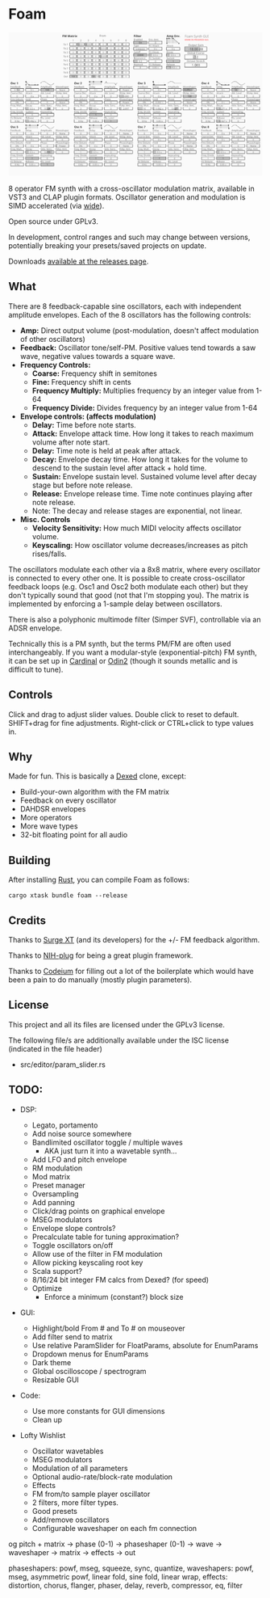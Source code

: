 # Foam
![Screenshot of UI](gui_v3.png)

8 operator FM synth with a cross-oscillator modulation matrix, available in VST3 and CLAP plugin formats. Oscillator generation and modulation is SIMD accelerated (via [wide](https://github.com/lokathor/wide)).

Open source under GPLv3.

In development, control ranges and such may change between versions, potentially breaking your presets/saved projects on update.

Downloads [available at the releases page](https://github.com/Madadog/foam-synth/releases).

## What

There are 8 feedback-capable sine oscillators, each with independent amplitude envelopes. Each of the 8 oscillators has the following controls:
* **Amp:** Direct output volume (post-modulation, doesn't affect modulation of other oscillators)
* **Feedback:** Oscillator tone/self-PM. Positive values tend towards a saw wave, negative values towards a square wave.
* **Frequency Controls:**
    * **Coarse:** Frequency shift in semitones
    * **Fine:** Frequency shift in cents
    * **Frequency Multiply:** Multiplies frequency by an integer value from 1-64
    * **Frequency Divide:** Divides frequency by an integer value from 1-64
* **Envelope controls: (affects modulation)**
    * **Delay:** Time before note starts.
    * **Attack:** Envelope attack time. How long it takes to reach maximum volume after note start.
    * **Delay:** Time note is held at peak after attack.
    * **Decay:** Envelope decay time. How long it takes for the volume to descend to the sustain level after attack + hold time.
    * **Sustain:** Envelope sustain level. Sustained volume level after decay stage but before note release.
    * **Release:** Envelope release time. Time note continues playing after note release.
    * Note: The decay and release stages are exponential, not linear. 
* **Misc. Controls**
    * **Velocity Sensitivity:** How much MIDI velocity affects oscillator volume.
    * **Keyscaling:** How oscillator volume decreases/increases as pitch rises/falls.

The oscillators modulate each other via a 8x8 matrix, where every oscillator is connected to every other one. It is possible to create cross-oscillator feedback loops (e.g. Osc1 and Osc2 both modulate each other) but they don't typically sound that good (not that I'm stopping you). The matrix is implemented by enforcing a 1-sample delay between oscillators.

There is also a polyphonic multimode filter (Simper SVF), controllable via an ADSR envelope.

Technically this is a PM synth, but the terms PM/FM are often used interchangeably. If you want a modular-style (exponential-pitch) FM synth, it can be set up in [Cardinal](https://github.com/DISTRHO/Cardinal) or [Odin2](https://github.com/TheWaveWarden/odin2) (though it sounds metallic and is difficult to tune).

## Controls

Click and drag to adjust slider values. Double click to reset to default. SHIFT+drag for fine adjustments. Right-click or CTRL+click to type values in.

## Why

Made for fun. This is basically a [Dexed](https://github.com/asb2m10/dexed) clone, except:

* Build-your-own algorithm with the FM matrix
* Feedback on every oscillator
* DAHDSR envelopes
* More operators
* More wave types
* 32-bit floating point for all audio

## Building

After installing [Rust](https://rustup.rs/), you can compile Foam as follows:

```shell
cargo xtask bundle foam --release
```

## Credits
Thanks to [Surge XT](https://github.com/surge-synthesizer/surge) (and its developers) for the +/- FM feedback algorithm.

Thanks to [NIH-plug](https://github.com/robbert-vdh/nih-plug) for being a great plugin framework.

Thanks to [Codeium](https://codeium.com/) for filling out a lot of the boilerplate which would have been a pain to do manually (mostly plugin parameters).

## License

This project and all its files are licensed under the GPLv3 license.

The following file/s are additionally available under the ISC license (indicated in the file header)
* src/editor/param_slider.rs

## TODO:

* DSP:
    * Legato, portamento
    * Add noise source somewhere
    * Bandlimited oscillator toggle / multiple waves
        * AKA just turn it into a wavetable synth...
    * Add LFO and pitch envelope
    * RM modulation
    * Mod matrix
    * Preset manager
    * Oversampling
    * Add panning
    * Click/drag points on graphical envelope
    * MSEG modulators
    * Envelope slope controls?
    * Precalculate table for tuning approximation?
    * Toggle oscillators on/off
    * Allow use of the filter in FM modulation
    * Allow picking keyscaling root key
    * Scala support?
    * 8/16/24 bit integer FM calcs from Dexed? (for speed)
    * Optimize
        * Enforce a minimum (constant?) block size

* GUI:
    * Highlight/bold From # and To # on mouseover
    * Add filter send to matrix
    * Use relative ParamSlider for FloatParams, absolute for EnumParams
    * Dropdown menus for EnumParams
    * Dark theme
    * Global oscilloscope / spectrogram
    * Resizable GUI

* Code:
    * Use more constants for GUI dimensions
    * Clean up

* Lofty Wishlist
    * Oscillator wavetables
    * MSEG modulators
    * Modulation of all parameters
    * Optional audio-rate/block-rate modulation
    * Effects
    * FM from/to sample player oscillator
    * 2 filters, more filter types.
    * Good presets
    * Add/remove oscillators
    * Configurable waveshaper on each fm connection
    
og pitch + matrix -> phase (0-1) -> phaseshaper (0-1) -> wave -> waveshaper -> matrix -> effects -> out

phaseshapers: powf, mseg, squeeze, sync, quantize, 
waveshapers: powf, mseg, asymmetric powf, linear fold, sine fold, linear wrap, 
effects: distortion, chorus, flanger, phaser, delay, reverb, compressor, eq, filter
